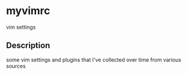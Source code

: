 myvimrc
===========

vim settings


Description
-------------
some vim settings and plugins that I've collected over time from various sources
